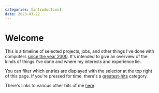 ```yaml
---
categories: [introduction]
date: 2023-03-22
---
```


# Welcome

This is a timeline of selected projects, jobs, and other things I've done with computers [since the year 2000](#codemasters). It's intended to give an overview of the kinds of things I've done and where my interests and experience lie.

You can filter which entries are displayed with the selector at the top right of this page. If you're pressed for time, there's a [greatest-hits](#greatest-hits) category.

There's links to various other bits of me [here](/).
